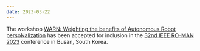 ```yaml
--- 
date: 2023-03-22
---
```

The workshop <a href="https://sites.google.com/view/warn-roman23/home" target="_blank" rel="noopener">WARN: Weighting the benefits of Autonomous Robot persoNalization</a> has been accepted for inclusion in the <a href="http://ro-man2023.org/main" target="_blank" rel="noopener">32nd IEEE RO-MAN 2023</a> conference in Busan, South Korea.
